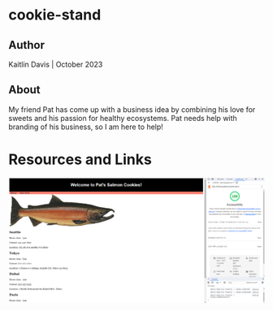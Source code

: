 # cookie-stand

## Author

Kaitlin Davis | October 2023

## About

My friend Pat has come up with a business idea by combining his love for sweets and his passion for healthy ecosystems. Pat needs help with branding of his business, so I am here to help!

# Resources and Links

![Screenshot of lighthouse score](Lighthouse.png)
